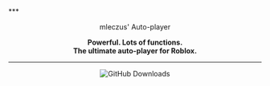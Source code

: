*** <p align='center'>mleczus' Auto-player</p>

<p align='center'>
  <strong>Powerful. Lots of functions.<br>
  The ultimate auto-player for Roblox.</strong>
</p>

***

<p align='center'>
  <img alt="GitHub Downloads" src="https://img.shields.io/github/downloads/Mleczyk/mleczus-autoplayer/total">
</p>
